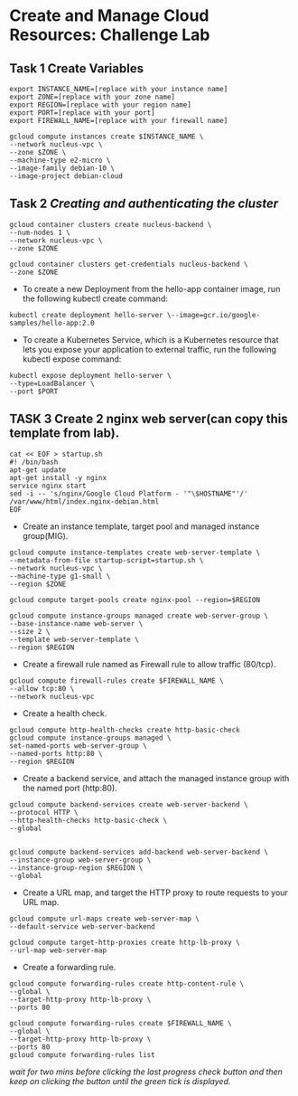 # Create and Manage Cloud Resources: Challenge Lab 

## Task 1 Create Variables 

```
export INSTANCE_NAME=[replace with your instance name]
export ZONE=[replace with your zone name]
export REGION=[replace with your region name]
export PORT=[replace with your port]
export FIREWALL_NAME=[replace with your firewall name]

gcloud compute instances create $INSTANCE_NAME \
--network nucleus-vpc \
--zone $ZONE \
--machine-type e2-micro \
--image-family debian-10 \
--image-project debian-cloud
```
## Task 2 <i>Creating and authenticating the cluster</i>

```
gcloud container clusters create nucleus-backend \
--num-nodes 1 \
--network nucleus-vpc \
--zone $ZONE

gcloud container clusters get-credentials nucleus-backend \
--zone $ZONE
```

* To create a new Deployment from the hello-app container image, run the following kubectl create command:

```
kubectl create deployment hello-server \--image=gcr.io/google-samples/hello-app:2.0
```


*  To create a Kubernetes Service, which is a Kubernetes resource that lets you expose your application to external traffic, run the following kubectl expose command:

```
kubectl expose deployment hello-server \
--type=LoadBalancer \
--port $PORT
```

## TASK 3 Create 2 nginx web server(can copy this template from lab).

```
cat << EOF > startup.sh
#! /bin/bash
apt-get update
apt-get install -y nginx
service nginx start
sed -i -- 's/nginx/Google Cloud Platform - '"\$HOSTNAME"'/' /var/www/html/index.nginx-debian.html
EOF
```

* Create an instance template, target pool and managed instance group(MIG).
```
gcloud compute instance-templates create web-server-template \
--metadata-from-file startup-script=startup.sh \
--network nucleus-vpc \
--machine-type g1-small \
--region $ZONE

gcloud compute target-pools create nginx-pool --region=$REGION

gcloud compute instance-groups managed create web-server-group \
--base-instance-name web-server \
--size 2 \
--template web-server-template \
--region $REGION
```

*  Create a firewall rule named as Firewall rule to allow traffic (80/tcp).
```
gcloud compute firewall-rules create $FIREWALL_NAME \
--allow tcp:80 \
--network nucleus-vpc
```

* Create a health check.
```
gcloud compute http-health-checks create http-basic-check
gcloud compute instance-groups managed \
set-named-ports web-server-group \
--named-ports http:80 \
--region $REGION
```

*  Create a backend service, and attach the managed instance group with the named port (http:80).

```
gcloud compute backend-services create web-server-backend \
--protocol HTTP \
--http-health-checks http-basic-check \
--global


gcloud compute backend-services add-backend web-server-backend \
--instance-group web-server-group \
--instance-group-region $REGION \
--global
```

* Create a URL map, and target the HTTP proxy to route requests to your URL map.

```
gcloud compute url-maps create web-server-map \
--default-service web-server-backend

gcloud compute target-http-proxies create http-lb-proxy \
--url-map web-server-map
```

* Create a forwarding rule.

```
gcloud compute forwarding-rules create http-content-rule \
--global \
--target-http-proxy http-lb-proxy \
--ports 80

gcloud compute forwarding-rules create $FIREWALL_NAME \
--global \
--target-http-proxy http-lb-proxy \
--ports 80
gcloud compute forwarding-rules list
```
<i> wait for two mins before clicking the last progress check button and then keep on clicking the button until the green tick is displayed.</i>



